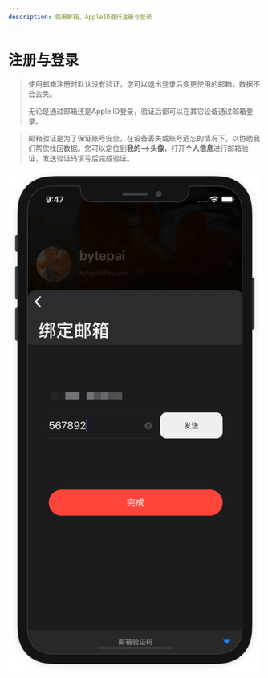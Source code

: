 ```yaml
---
description: 使用邮箱、AppleID进行注册与登录
---
```


# 注册与登录

> 使用邮箱注册时默认没有验证，您可以退出登录后变更使用的邮箱，数据不会丢失。
>
> 无论是通过邮箱还是Apple ID登录，验证后都可以在其它设备通过邮箱登录。

> 邮箱验证是为了保证账号安全，在设备丢失或账号遗忘的情况下，以协助我们帮您找回数据。您可以定位到**我的--&gt;头像**，打开**个人信息**进行邮箱验证，发送验证码填写后完成验证。



![](../.gitbook/assets/bang-ding-you-xiang.png)


